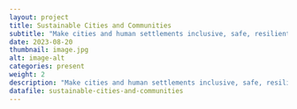 ```yaml
---
layout: project
title: Sustainable Cities and Communities
subtitle: "Make cities and human settlements inclusive, safe, resilient and sustainable"
date: 2023-08-20
thumbnail: image.jpg
alt: image-alt
categories: present
weight: 2
description: "Make cities and human settlements inclusive, safe, resilient and sustainable"
datafile: sustainable-cities-and-communities
---
```

